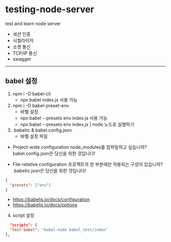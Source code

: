 # testing-node-server

test and learn node server

- 세션 인증
- 시퀄라이저
- 소켓 통신
- TCP/IP 통신
- swagger

---

## babel 설정

1. npm i -D babel-cli
   - npx babel index.js 사용 가능
2. npm i -D babel-preset-env
   - 바벨 설정
   - npx babel --presets env index.js 사용 가능
   - npx babel --presets env index.js | node 노드로 실행하기
3. .babelrc & babel.config.json
   - 바벨 설정 파일

- Project-wide configuration
  node_modules를 컴파일하고 싶습니까?
  babel.config.json은 당신을 위한 것입니다!

- File-relative configuration
  프로젝트의 한 부분에만 적용되는 구성이 있습니까?
  .babelrc.json은 당신을 위한 것입니다!

```json
{
  "presets": ["env"]
}
```

- https://babeljs.io/docs/configuration
- https://babeljs.io/docs/options

4. script 설정

```json
  "scripts": {
  "test-babel": "babel-node babel_test/index"
},
```

